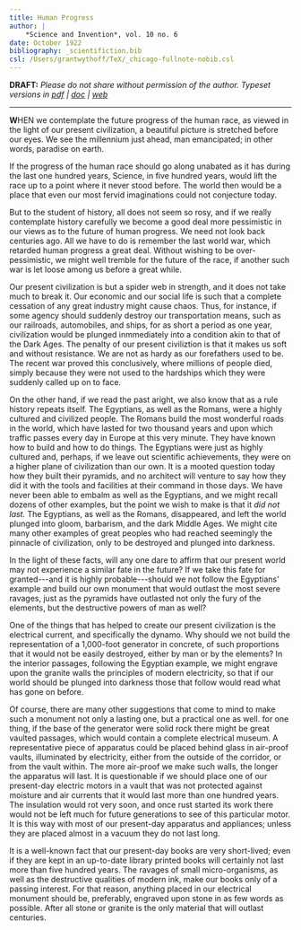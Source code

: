 ```yaml
---
title: Human Progress
author: |
    *Science and Invention*, vol. 10 no. 6
date: October 1922
bibliography: _scientifiction.bib
csl: /Users/grantwythoff/TeX/_chicago-fullnote-nobib.csl
---
```


**DRAFT:** *Please do not share without permission of the author. Typeset versions in [pdf](https://github.com/gwijthoff/perversity_of_things/blob/master/typeset_drafts/192210_human_progress.pdf?raw=true) | [doc](https://github.com/gwijthoff/perversity_of_things/blob/master/typeset_drafts/192210_human_progress.docx) | [web](https://github.com/gwijthoff/perversity_of_things/blob/master/192210_human_progress.md)*

* * * * * * * * * * * 

**W**HEN we contemplate the future progress of the human race, as viewed in the light of our present civilization, a beautiful picture is stretched before our eyes.  We see the millennium just ahead, man emancipated; in other words, paradise on earth.

If the progress of the human race should go along unabated as it has during the last one hundred years, Science, in five hundred years, would lift the race up to a point where it never stood before. The world then would be a place that even our most fervid imaginations could not conjecture today.

But to the student of history, all does not seem so rosy, and if we really contemplate history carefully we become a good deal more pessimistic in our views as to the future of human progress.  We need not look back centuries ago.  All we have to do is remember the last world war, which retarded human progress a great deal.  Without wishing to be over-pessimistic, we might well tremble for the future of the race, if another such war is let loose among us before a great while.

Our present civilization is but a spider web in strength, and it does not take much to break it.  Our economic and our social life is such that a complete cessation of any great industry might cause chaos.  Thus, for instance, if some agency should suddenly destroy our transportation means, such as our railroads, automobiles, and ships, for as short a period as one year, civilization would be plunged inmmediately into a condition akin to that of the Dark Ages.  The penalty of our present civiliztion is that it makes us soft and without resistance.  We are not as hardy as our forefathers used to be.  The recent war proved this conclusively, where millions of people died, simply because they were not used to the hardships which they were suddenly called up on to face.

On the other hand, if we read the past aright, we also know that as a rule history repeats itself.  The Egyptians, as well as the Romans, were a highly cultured and civilized people.  The Romans build the most wonderful roads in the world, which have lasted for two thousand years and upon which traffic passes every day in Europe at this very minute.  They have known how to build and how to do things.  The Egyptians were just as highly cultured and, perhaps, if we leave out scientific achievements, they were on a higher plane of civilization than our own.  It is a mooted question today how they built their pyramids, and no architect will venture to say how they did it with the tools and facilities at their command in those days.  We have never been able to embalm as well as the Egyptians, and we might recall dozens of other examples, but the point we wish to make is that it *did not last.*  The Egyptians, as well as the Romans, disappeared, and left the world plunged into gloom, barbarism, and the dark Middle Ages.  We might cite many other examples of great peoples who had reached seemingly the pinnacle of civilization, only to be destroyed and plunged into darkness.

In the light of these facts, will any one dare to affirm that our present world may not experience a similar fate in the future?  If we take this fate for granted---and it is highly probable---should we not follow the Egyptians' example and build our own monument that would outlast the most severe ravages, just as the pyramids have outlasted not only the fury of the elements, but the destructive powers of man as well?

One of the things that has helped to create our present civilization is the electrical current, and specifically the dynamo.  Why should we not build the representation of a 1,000-foot generator in concrete, of such proportions that it would not be easily destroyed, either by man or by the elements?  In the interior passages, following the Egyptian example, we might engrave upon the granite walls the principles of modern electricity, so that if our world should be plunged into darkness those that follow would read what has gone on before.

Of course, there are many other suggestions that come to mind to make such a monument not only a lasting one, but a practical one as well.  for one thing, if the base of the generator were solid rock there might be great vaulted passages, which would contain a complete electrical museum.  A representative piece of apparatus could be placed behind glass in air-proof vaults, illuminated by electricity, either from the outside of the corridor, or from the vault within.  The more air-proof we make such walls, the longer the apparatus will last.  It is questionable if we should place one of our present-day electric motors in a vault that was not protected against moisture and air currents that it would last more than one hundred years.  The insulation would rot very soon, and once rust started its work there would not be left much for future generations to see of this particular motor.  It is this way with most of our present-day apparatus and appliances; unless they are placed almost in a vacuum they do not last long.

It is a well-known fact that our present-day books are very short-lived; even if they are kept in an up-to-date library printed books will certainly not last more than five hundred years.  The ravages of small micro-organisms, as well as the destructive qualities of modern ink, make our books only of a passing interest.  For that reason, anything placed in our electrical monument should be, preferably, engraved upon stone in as few words as possible.  After all stone or granite is the only material that will outlast centuries.